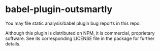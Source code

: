 # babel-plugin-outsmartly

You may file static analysis/babel plugin bug reports in this repo.

Although this plugin is distributed on NPM, it is commercial, proprietary software. See its corresponding LICENSE file in the package for further details.
